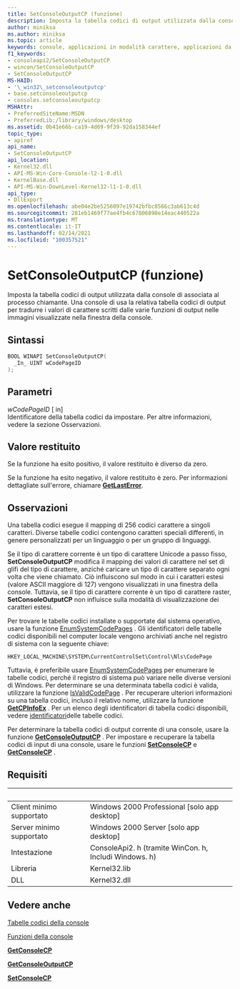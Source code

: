 ```yaml
---
title: SetConsoleOutputCP (funzione)
description: Imposta la tabella codici di output utilizzata dalla console di associata al processo chiamante.
author: miniksa
ms.author: miniksa
ms.topic: article
keywords: console, applicazioni in modalità carattere, applicazioni da riga di comando, applicazioni di terminale, api della console
f1_keywords:
- consoleapi2/SetConsoleOutputCP
- wincon/SetConsoleOutputCP
- SetConsoleOutputCP
MS-HAID:
- '\_win32\_setconsoleoutputcp'
- base.setconsoleoutputcp
- consoles.setconsoleoutputcp
MSHAttr:
- PreferredSiteName:MSDN
- PreferredLib:/library/windows/desktop
ms.assetid: 0b41e66b-ca19-4d69-9f39-92da158344ef
topic_type:
- apiref
api_name:
- SetConsoleOutputCP
api_location:
- Kernel32.dll
- API-MS-Win-Core-Console-l2-1-0.dll
- KernelBase.dll
- API-MS-Win-DownLevel-Kernel32-l1-1-0.dll
api_type:
- DllExport
ms.openlocfilehash: abe04e2be5256097e19742bfbc8566c3ab613c4d
ms.sourcegitcommit: 281eb1469f77ae4fb4c67806898e14eac440522a
ms.translationtype: MT
ms.contentlocale: it-IT
ms.lasthandoff: 02/14/2021
ms.locfileid: "100357521"
---
```

# <a name="setconsoleoutputcp-function"></a>SetConsoleOutputCP (funzione)

Imposta la tabella codici di output utilizzata dalla console di associata al processo chiamante. Una console di usa la relativa tabella codici di output per tradurre i valori di carattere scritti dalle varie funzioni di output nelle immagini visualizzate nella finestra della console.

## <a name="syntax"></a>Sintassi

```C
BOOL WINAPI SetConsoleOutputCP(
  _In_ UINT wCodePageID
);
```

## <a name="parameters"></a>Parametri

*wCodePageID* \[ in\]  
Identificatore della tabella codici da impostare. Per altre informazioni, vedere la sezione Osservazioni.

## <a name="return-value"></a>Valore restituito

Se la funzione ha esito positivo, il valore restituito è diverso da zero.

Se la funzione ha esito negativo, il valore restituito è zero. Per informazioni dettagliate sull'errore, chiamare [**GetLastError**](/windows/win32/api/errhandlingapi/nf-errhandlingapi-getlasterror).

## <a name="remarks"></a>Osservazioni

Una tabella codici esegue il mapping di 256 codici carattere a singoli caratteri. Diverse tabelle codici contengono caratteri speciali differenti, in genere personalizzati per un linguaggio o per un gruppo di linguaggi.

Se il tipo di carattere corrente è un tipo di carattere Unicode a passo fisso, **SetConsoleOutputCP** modifica il mapping dei valori di carattere nel set di glifi del tipo di carattere, anziché caricare un tipo di carattere separato ogni volta che viene chiamato. Ciò influiscono sul modo in cui i caratteri estesi (valore ASCII maggiore di 127) vengono visualizzati in una finestra della console. Tuttavia, se il tipo di carattere corrente è un tipo di carattere raster, **SetConsoleOutputCP** non influisce sulla modalità di visualizzazione dei caratteri estesi.

Per trovare le tabelle codici installate o supportate dal sistema operativo, usare la funzione [EnumSystemCodePages](/windows/win32/api/winnls/nf-winnls-enumsystemcodepagesa) . Gli identificatori delle tabelle codici disponibili nel computer locale vengono archiviati anche nel registro di sistema con la seguente chiave:

`HKEY_LOCAL_MACHINE\SYSTEM\CurrentControlSet\Control\Nls\CodePage`

Tuttavia, è preferibile usare [EnumSystemCodePages](/windows/win32/api/winnls/nf-winnls-enumsystemcodepagesa) per enumerare le tabelle codici, perché il registro di sistema può variare nelle diverse versioni di Windows.
Per determinare se una determinata tabella codici è valida, utilizzare la funzione [IsValidCodePage](/windows/win32/api/winnls/nf-winnls-isvalidcodepage) . Per recuperare ulteriori informazioni su una tabella codici, incluso il relativo nome, utilizzare la funzione [**GetCPInfoEx**](/windows/win32/api/winnls/nf-winnls-getcpinfoexa) . Per un elenco degli identificatori di tabella codici disponibili, vedere [identificatori](/windows/win32/intl/code-page-identifiers)delle tabelle codici.

Per determinare la tabella codici di output corrente di una console, usare la funzione [**GetConsoleOutputCP**](getconsoleoutputcp.md) . Per impostare e recuperare la tabella codici di input di una console, usare le funzioni [**SetConsoleCP**](setconsolecp.md) e [**GetConsoleCP**](getconsolecp.md) .

## <a name="requirements"></a>Requisiti

| &nbsp; | &nbsp; |
|-|-|
| Client minimo supportato | Windows 2000 Professional \[solo app desktop\] |
| Server minimo supportato | Windows 2000 Server \[solo app desktop\] |
| Intestazione | ConsoleApi2. h (tramite WinCon. h, Includi Windows. h) |
| Libreria | Kernel32.lib |
| DLL | Kernel32.dll |

## <a name="see-also"></a>Vedere anche

[Tabelle codici della console](console-code-pages.md)

[Funzioni della console](console-functions.md)

[**GetConsoleCP**](getconsolecp.md)

[**GetConsoleOutputCP**](getconsoleoutputcp.md)

[**SetConsoleCP**](setconsolecp.md)